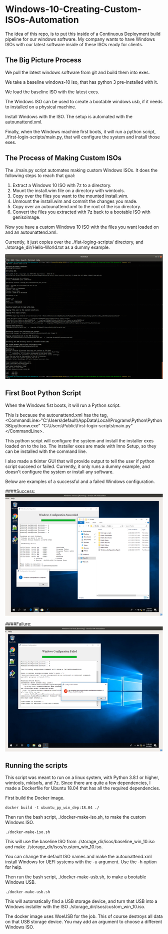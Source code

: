 # Windows-10-Creating-Custom-ISOs-Automation
The idea of this repo, is to put this inside of a Continuous Deployment build pipeline for our windows software. My company
wants to have Windows ISOs with our latest software inside of these ISOs ready for clients.


## The Big Picture Process
We pull the latest windows software from git and build them into exes.

We take a baseline windows-10 iso, that has python 3 pre-installed with it.

We load the baseline ISO with the latest exes.

The Windows ISO can be used to create a bootable windows usb, if it needs to installed on a physical machine.

Install Windows with the ISO. The setup is automated with the autounattend.xml. 

Finally, when the Windows machine first boots, it will run a python script, ./first-login-scripts/main.py, that will configure the system and install those exes.


## The Process of Making Custom ISOs

The ./main.py script automates making custom Windows ISOs. It does the following steps to reach that goal:

1. Extract a Windows 10 ISO with 7z to a directory.
2. Mount the install.wim file on a directory with wimtools.
3. Copy over the files you want to the mounted install.wim.
4. Unmount the install.wim and commit the changes you made.
5. Copy over an autounattend.xml to the root of the iso directory.
5. Convert the files you extracted with 7z back to a bootable ISO with genisoimage.

Now you have a custom Windows 10 ISO with the files you want loaded on and an autounattend.xml.

Currently, it just copies over the ./fist-loging-scripts/ directory, and ./storage_dir/Hello-World.txt as a dummy example. 


![make_iso_example.png](example_screenshots/make_iso_example.png)


## First Boot Python Script
When the Windows fist boots, it will run a Python script. 

This is because the autounattend.xml has the tag, \<CommandLine\>"C:\Users\default\AppData\Local\Programs\Python\Python38\pythonw.exe" "C:\Users\Public\first-login-scripts\main.py"\</CommandLine\>.

This python script will configure the system and install the installer exes loaded on to the iso. The installer exes are made with Inno Setup, so they can be installed with the command line.

I also made a tkinter GUI that will provide output to tell the user if python script succeed or failed.
Currently, it only runs a dummy example, and doesn't configure the system or install any software.

Below are examples of a successful and a failed Windows configuration.

####Success:
![first_boot_success_example.png](example_screenshots/first_boot_success_example.png)

####Failure:
![first_boot_failure_example.png](example_screenshots/first_boot_failure_example.png)

## Running the scripts
This script was meant to run on a linux system, with Python 3.8.1 or higher, wimtools, mkisofs, and 7z.
Since there are quite a few dependencies, I made a Dockerfile for Ubuntu 18.04 that has all the required dependencies.

First build the Docker image.
```
docker build -t ubuntu_py_win_dep:18.04 ./
```

Then run the bash script, ./docker-make-iso.sh, to make the custom Windows ISO.
```
./docker-make-iso.sh
```
This will use the baseline ISO from ./storage_dir/isos/baseline_win_10.iso and make ./storage_dir/isos/custom_win_10.iso.

You can change the default ISO names and make the autounattend.xml install Windows for UEFI systems with the -u argument.
Use the -h option for help.

Then run the bash script, ./docker-make-usb.sh, to make a bootable Windows USB. 
```
./docker-make-usb.sh
```
This will automatically find a USB storage device, and turn that USB into a Windows installer with the ISO ./storage_dir/isos/custom_win_10.iso.

The docker image uses WoeUSB for the job.
This of course destroys all data on that USB storage device. 
You may add an argument to choose a different Windows ISO.

